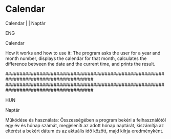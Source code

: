 # Calendar
Calendar  | |  Naptár

ENG

Calendar

How it works and how to use it:
The program asks the user for a year and month number, displays the calendar for that month, calculates the difference between the date and the current time, and prints the result.

#######################################################################################
#######################################################################################

HUN

Naptár

Működése és használata:
Összességében a program bekéri a felhasználótól egy év és hónap számát, megjeleníti az adott hónap naptárát, kiszámítja az eltérést a bekért dátum és az aktuális idő között, majd kiírja eredményként.
